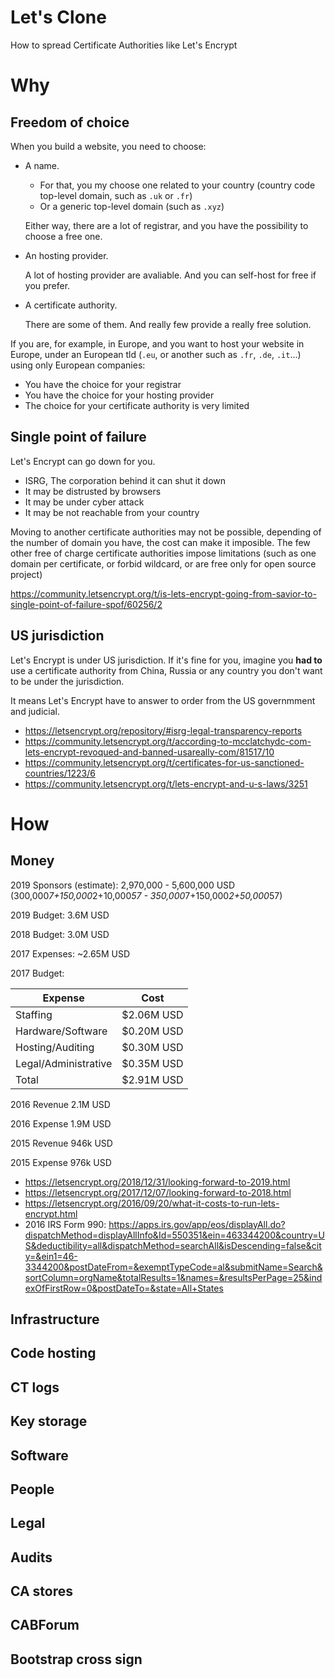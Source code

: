# Let's Clone

How to spread Certificate Authorities like Let's Encrypt

# Why

## Freedom of choice

When you build a website, you need to choose:

- A name.
  - For that, you my choose one related to your country (country code top-level domain, such as `.uk` or `.fr`)
  - Or a generic top-level domain (such as `.xyz`)
  
  Either way, there are a lot of registrar, and you have the possibility to choose a free one.
  
- An hosting provider.

  A lot of hosting provider are avaliable. And you can self-host for free if you prefer.

- A certificate authority.

  There are some of them. And really few provide a really free solution.

If you are, for example, in Europe, and you want to host your website in Europe, under an European tld (`.eu`, or another such as `.fr`, `.de`, `.it`...) using only European companies:

  - You have the choice for your registrar
  - You have the choice for your hosting provider
  - The choice for your certificate authority is very limited


## Single point of failure

Let's Encrypt can go down for you.

- ISRG, The corporation behind it can shut it down
- It may be distrusted by browsers
- It may be under cyber attack
- It may be not reachable from your country

Moving to another certificate authorities may not be possible, depending of the number of domain you have, the cost can make it imposible. The few other free of charge certificate authorities impose limitations (such as one domain per certificate, or forbid wildcard, or are free only for open source project)

https://community.letsencrypt.org/t/is-lets-encrypt-going-from-savior-to-single-point-of-failure-spof/60256/2

## US jurisdiction

Let's Encrypt is under US jurisdiction. If it's fine for you, imagine you **had to** use a certificate authority from China, Russia or any country you don't want to be under the jurisdiction.

It means Let's Encrypt have to answer to order from the US governmment and judicial.

- https://letsencrypt.org/repository/#isrg-legal-transparency-reports
- https://community.letsencrypt.org/t/according-to-mcclatchydc-com-lets-encrypt-revoqued-and-banned-usareally-com/81517/10
- https://community.letsencrypt.org/t/certificates-for-us-sanctioned-countries/1223/6
- https://community.letsencrypt.org/t/lets-encrypt-and-u-s-laws/3251

# How

## Money

2019 Sponsors (estimate): 2,970,000 - 5,600,000 USD (300,000*7+150,000*2+10,000*57 - 350,000*7+150,000*2+50,000*57)

2019 Budget: 3.6M USD

2018 Budget: 3.0M USD

2017 Expenses: ~2.65M USD

2017 Budget:

|Expense|Cost|
|---|---|
|Staffing|$2.06M USD|
|Hardware/Software|$0.20M USD|
|Hosting/Auditing|$0.30M USD|
|Legal/Administrative|$0.35M USD|
|Total|$2.91M USD|

2016 Revenue 2.1M USD

2016 Expense 1.9M USD

2015 Revenue 946k USD

2015 Expense 976k USD


- https://letsencrypt.org/2018/12/31/looking-forward-to-2019.html
- https://letsencrypt.org/2017/12/07/looking-forward-to-2018.html
- https://letsencrypt.org/2016/09/20/what-it-costs-to-run-lets-encrypt.html
- 2016 IRS Form 990: https://apps.irs.gov/app/eos/displayAll.do?dispatchMethod=displayAllInfo&Id=550351&ein=463344200&country=US&deductibility=all&dispatchMethod=searchAll&isDescending=false&city=&ein1=46-3344200&postDateFrom=&exemptTypeCode=al&submitName=Search&sortColumn=orgName&totalResults=1&names=&resultsPerPage=25&indexOfFirstRow=0&postDateTo=&state=All+States

## Infrastructure
## Code hosting
## CT logs
## Key storage
## Software
## People
## Legal
## Audits
## CA stores
## CABForum
## Bootstrap cross sign
